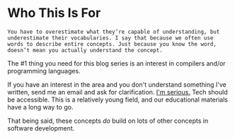 # Who This Is For

~~~admonish quote title="Michael Stevens"
You have to overestimate what they’re capable of understanding, but underestimate their vocabularies. I say that because we often use words to describe entire concepts. Just because you know the word, doesn’t mean you actually understand the concept.
~~~

The #1 thing you need for this blog series is an interest in compilers and/or programming languages.

If you have an interest in the area and you don't understand something I've written, send me an email and ask for clarification.
[I'm serious.](mailto:ashermancinelli@gmail.com)
Tech should be accessible.
This is a relatively young field, and our educational materials have a long way to go.

That being said, these concepts *do* build on lots of other concepts in software development.
